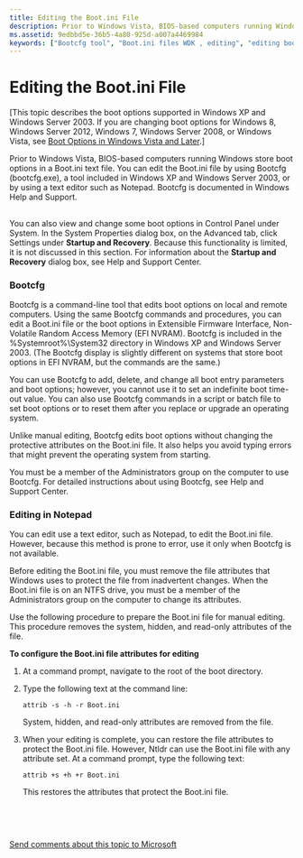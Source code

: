 ```yaml
---
title: Editing the Boot.ini File
description: Prior to Windows Vista, BIOS-based computers running Windows store boot options in a Boot.ini text file.
ms.assetid: 9edbbd5e-36b5-4a80-925d-a007a4469984
keywords: ["Bootcfg tool", "Boot.ini files WDK , editing", "editing boot options", "Notepad WDK boot options", "text editors WDK boot options", "manual editing WDK boot options", "boot entry parameters WDK", "boot parameters WDK", "indefinite boot time-out values WDK", "boot time-out values WDK", "time-outs WDK boot options", "Boot.ini files WDK , attribute removal", "removing Boot.ini attributes", "viewing boot options", "Boot.ini files WDK , viewing", "editors WDK boot options", "boot options WDK , editing"]
---
```


# Editing the Boot.ini File


\[This topic describes the boot options supported in Windows XP and Windows Server 2003. If you are changing boot options for Windows 8, Windows Server 2012, Windows 7, Windows Server 2008, or Windows Vista, see [Boot Options in Windows Vista and Later](boot-options-in-windows-vista-and-later.md).\]

Prior to Windows Vista, BIOS-based computers running Windows store boot options in a Boot.ini text file. You can edit the Boot.ini file by using Bootcfg (bootcfg.exe), a tool included in Windows XP and Windows Server 2003, or by using a text editor such as Notepad. Bootcfg is documented in Windows Help and Support.

## <span id="ddk_editing_the_boot_ini_file_tools"></span><span id="DDK_EDITING_THE_BOOT_INI_FILE_TOOLS"></span>


You can also view and change some boot options in Control Panel under System. In the System Properties dialog box, on the Advanced tab, click Settings under **Startup and Recovery**. Because this functionality is limited, it is not discussed in this section. For information about the **Startup and Recovery** dialog box, see Help and Support Center.

### <span id="bootcfg"></span><span id="BOOTCFG"></span>Bootcfg

Bootcfg is a command-line tool that edits boot options on local and remote computers. Using the same Bootcfg commands and procedures, you can edit a Boot.ini file or the boot options in Extensible Firmware Interface, Non-Volatile Random Access Memory (EFI NVRAM). Bootcfg is included in the %Systemroot%\\System32 directory in Windows XP and Windows Server 2003. (The Bootcfg display is slightly different on systems that store boot options in EFI NVRAM, but the commands are the same.)

You can use Bootcfg to add, delete, and change all boot entry parameters and boot options; however, you cannot use it to set an indefinite boot time-out value. You can also use Bootcfg commands in a script or batch file to set boot options or to reset them after you replace or upgrade an operating system.

Unlike manual editing, Bootcfg edits boot options without changing the protective attributes on the Boot.ini file. It also helps you avoid typing errors that might prevent the operating system from starting.

You must be a member of the Administrators group on the computer to use Bootcfg. For detailed instructions about using Bootcfg, see Help and Support Center.

### <span id="editing_in_notepad"></span><span id="EDITING_IN_NOTEPAD"></span>Editing in Notepad

You can edit use a text editor, such as Notepad, to edit the Boot.ini file. However, because this method is prone to error, use it only when Bootcfg is not available.

Before editing the Boot.ini file, you must remove the file attributes that Windows uses to protect the file from inadvertent changes. When the Boot.ini file is on an NTFS drive, you must be a member of the Administrators group on the computer to change its attributes.

Use the following procedure to prepare the Boot.ini file for manual editing. This procedure removes the system, hidden, and read-only attributes of the file.

**To configure the Boot.ini file attributes for editing**

1.  At a command prompt, navigate to the root of the boot directory.

2.  Type the following text at the command line:

    ```
    attrib -s -h -r Boot.ini
    ```

    System, hidden, and read-only attributes are removed from the file.

3.  When your editing is complete, you can restore the file attributes to protect the Boot.ini file. However, Ntldr can use the Boot.ini file with any attribute set. At a command prompt, type the following text:

    ```
    attrib +s +h +r Boot.ini
    ```

    This restores the attributes that protect the Boot.ini file.

 

 

[Send comments about this topic to Microsoft](mailto:wsddocfb@microsoft.com?subject=Documentation%20feedback%20[devtest\devtest]:%20Editing%20the%20Boot.ini%20File%20%20RELEASE:%20%2811/17/2016%29&body=%0A%0APRIVACY%20STATEMENT%0A%0AWe%20use%20your%20feedback%20to%20improve%20the%20documentation.%20We%20don't%20use%20your%20email%20address%20for%20any%20other%20purpose,%20and%20we'll%20remove%20your%20email%20address%20from%20our%20system%20after%20the%20issue%20that%20you're%20reporting%20is%20fixed.%20While%20we're%20working%20to%20fix%20this%20issue,%20we%20might%20send%20you%20an%20email%20message%20to%20ask%20for%20more%20info.%20Later,%20we%20might%20also%20send%20you%20an%20email%20message%20to%20let%20you%20know%20that%20we've%20addressed%20your%20feedback.%0A%0AFor%20more%20info%20about%20Microsoft's%20privacy%20policy,%20see%20http://privacy.microsoft.com/default.aspx. "Send comments about this topic to Microsoft")




